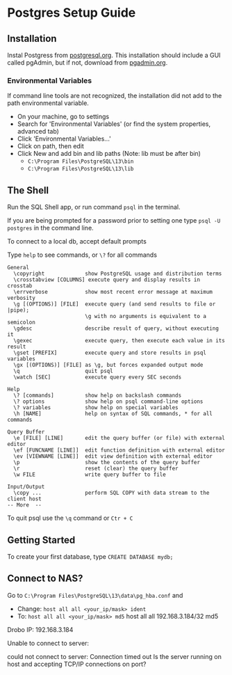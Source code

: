 # Postgres Setup Guide

## Installation

Instal Postgress from [postgresql.org](https://www.postgresql.org/download/). This installation should include a GUI called pgAdmin, but if not, download from [pgadmin.org](https://www.pgadmin.org/download).

### Environmental Variables

If command line tools are not recognized, the installation did not add to the path environmental variable.

- On your machine, go to settings
- Search for 'Environmental Variables' (or find the system properties, advanced tab)
- Click 'Environmental Variables...'
- Click on path, then edit
- Click New and add bin and lib paths (Note: lib must be after bin)
  - `C:\Program Files\PostgreSQL\13\bin`
  - `C:\Program Files\PostgreSQL\13\lib`

## The Shell

Run the SQL Shell app, or run command `psql` in the terminal.

If you are being prompted for a password prior to setting one type `psql -U postgres` in the command line.

To connect to a local db, accept default prompts

Type `help` to see commands, or `\?` for all commands

```shell
General
  \copyright             show PostgreSQL usage and distribution terms
  \crosstabview [COLUMNS] execute query and display results in crosstab
  \errverbose            show most recent error message at maximum verbosity
  \g [(OPTIONS)] [FILE]  execute query (and send results to file or |pipe);
                         \g with no arguments is equivalent to a semicolon
  \gdesc                 describe result of query, without executing it
  \gexec                 execute query, then execute each value in its result
  \gset [PREFIX]         execute query and store results in psql variables
  \gx [(OPTIONS)] [FILE] as \g, but forces expanded output mode
  \q                     quit psql
  \watch [SEC]           execute query every SEC seconds

Help
  \? [commands]          show help on backslash commands
  \? options             show help on psql command-line options
  \? variables           show help on special variables
  \h [NAME]              help on syntax of SQL commands, * for all commands

Query Buffer
  \e [FILE] [LINE]       edit the query buffer (or file) with external editor
  \ef [FUNCNAME [LINE]]  edit function definition with external editor
  \ev [VIEWNAME [LINE]]  edit view definition with external editor
  \p                     show the contents of the query buffer
  \r                     reset (clear) the query buffer
  \w FILE                write query buffer to file

Input/Output
  \copy ...              perform SQL COPY with data stream to the client host
-- More  --
```

To quit psql use the `\q` command or `Ctr + C`

## Getting Started

To create your first database, type `CREATE DATABASE mydb;`

## Connect to NAS?

Go to `C:\Program Files\PostgreSQL\13\data\pg_hba.conf` and

- Change: `host all all <your_ip/mask> ident`
- To: `host all all <your_ip/mask> md5`
  host all all 192.168.3.184/32 md5

Drobo IP: 192.168.3.184

Unable to connect to server:

could not connect to server: Connection timed out
Is the server running on host and accepting
TCP/IP connections on port?
